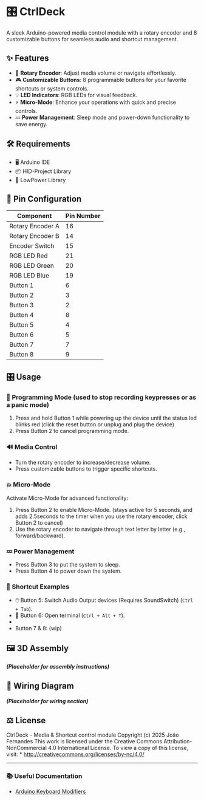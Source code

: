 # 🎛️ CtrlDeck

A sleek Arduino-powered media control module with a rotary encoder and 8 customizable buttons for seamless audio and shortcut management.

## ✨ Features

- 🔄 **Rotary Encoder**: Adjust media volume or navigate effortlessly.
- 🎮 **Customizable Buttons**: 8 programmable buttons for your favorite shortcuts or system controls.
- 💡 **LED Indicators**: RGB LEDs for visual feedback.
- ⚡ **Micro-Mode**: Enhance your operations with quick and precise controls.
- 💤 **Power Management**: Sleep mode and power-down functionality to save energy.

## 🛠️ Requirements

- 🖥️ Arduino IDE
- 📦 HID-Project Library
- 🌙 LowPower Library

## 📌 Pin Configuration

| Component        | Pin Number |
|------------------|------------|
| Rotary Encoder A | 16         |
| Rotary Encoder B | 14         |
| Encoder Switch   | 15         |
| RGB LED Red      | 21         |
| RGB LED Green    | 20         |
| RGB LED Blue     | 19         |
| Button 1         | 6          |
| Button 2         | 3          |
| Button 3         | 2          |
| Button 4         | 8          |
| Button 5         | 4          |
| Button 6         | 5          |
| Button 7         | 7          |
| Button 8         | 9          |

## 🎛️ Usage

### 🔧 Programming Mode (used to stop recording keypresses or as a panic mode)
1. Press and hold Button 1 while powering up the device until the status led blinks red (click the reset button or unplug and plug the device)
2. Press Button 2 to cancel programming mode.

### 🔊 Media Control
- Turn the rotary encoder to increase/decrease volume.
- Press customizable buttons to trigger specific shortcuts.

### 💥 Micro-Mode
Activate Micro-Mode for advanced functionality:
1. Press Button 2 to enable Micro-Mode. (stays active for 5 seconds, and adds 2.5seconds to the timer when you use the rotary encoder, click Button 2 to cancel)
2. Use the rotary encoder to navigate through text letter by letter (e.g., forward/backward).

### 💤 Power Management
- Press Button 3 to put the system to sleep.
- Press Button 4 to power down the system.

### 🎯 Shortcut Examples
- 🖱️ Button 5: Switch Audio Output devices (Requires SoundSwitch) (`Ctrl + Tab`).
- 🎨 Button 6: Open terminal (`Ctrl + Alt + T`).
- 
- Button 7 & 8: (wip)

## 🖼️ 3D Assembly

##### (Placeholder for assembly instructions)

## 🧩 Wiring Diagram

##### (Placeholder for wiring section)

## ⚖️ License

CtrlDeck - Media & Shortcut control module 
Copyright (c) 2025 João Fernandes
This work is licensed under the Creative Commons Attribution-NonCommercial 4.0 International License. 
To view a copy of this license, visit: * http://creativecommons.org/licenses/by-nc/4.0/

---

### 📚 Useful Documentation
- [Arduino Keyboard Modifiers](https://docs.arduino.cc/language-reference/en/functions/usb/Keyboard/keyboardModifiers/)
